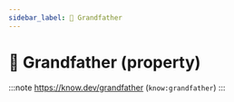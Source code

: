 ```yaml
---
sidebar_label: 👴 Grandfather
---
```


# 👴 Grandfather (property)

:::note
https://know.dev/grandfather
(`know:grandfather`)
:::
